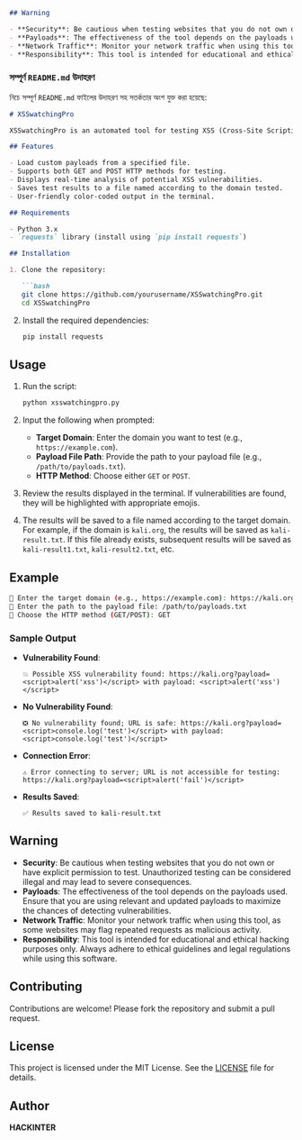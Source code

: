 ```markdown
## Warning

- **Security**: Be cautious when testing websites that you do not own or have explicit permission to test. Unauthorized testing can be considered illegal and may lead to severe consequences.
- **Payloads**: The effectiveness of the tool depends on the payloads used. Ensure that you are using relevant and updated payloads to maximize the chances of detecting vulnerabilities.
- **Network Traffic**: Monitor your network traffic when using this tool, as some websites may flag repeated requests as malicious activity.
- **Responsibility**: This tool is intended for educational and ethical hacking purposes only. Always adhere to ethical guidelines and legal regulations while using this software.
```

### সম্পূর্ণ `README.md` উদাহরণ

নিচে সম্পূর্ণ `README.md` ফাইলের উদাহরণ সহ সতর্কতার অংশ যুক্ত করা হয়েছে:

```markdown
# XSSwatchingPro

XSSwatchingPro is an automated tool for testing XSS (Cross-Site Scripting) vulnerabilities on specified domains. It allows users to check the security of web applications against common XSS attack vectors using customizable payloads.

## Features

- Load custom payloads from a specified file.
- Supports both GET and POST HTTP methods for testing.
- Displays real-time analysis of potential XSS vulnerabilities.
- Saves test results to a file named according to the domain tested.
- User-friendly color-coded output in the terminal.

## Requirements

- Python 3.x
- `requests` library (install using `pip install requests`)

## Installation

1. Clone the repository:

   ```bash
   git clone https://github.com/yourusername/XSSwatchingPro.git
   cd XSSwatchingPro
   ```

2. Install the required dependencies:

   ```bash
   pip install requests
   ```

## Usage

1. Run the script:

   ```bash
   python xsswatchingpro.py
   ```

2. Input the following when prompted:

   - **Target Domain**: Enter the domain you want to test (e.g., `https://example.com`).
   - **Payload File Path**: Provide the path to your payload file (e.g., `/path/to/payloads.txt`).
   - **HTTP Method**: Choose either `GET` or `POST`.

3. Review the results displayed in the terminal. If vulnerabilities are found, they will be highlighted with appropriate emojis.

4. The results will be saved to a file named according to the target domain. For example, if the domain is `kali.org`, the results will be saved as `kali-result.txt`. If this file already exists, subsequent results will be saved as `kali-result1.txt`, `kali-result2.txt`, etc.

## Example

```bash
🔗 Enter the target domain (e.g., https://example.com): https://kali.org
📁 Enter the path to the payload file: /path/to/payloads.txt
📜 Choose the HTTP method (GET/POST): GET
```

### Sample Output

- **Vulnerability Found**:
  ```
  💥 Possible XSS vulnerability found: https://kali.org?payload=<script>alert('xss')</script> with payload: <script>alert('xss')</script>
  ```

- **No Vulnerability Found**:
  ```
  ❎ No vulnerability found; URL is safe: https://kali.org?payload=<script>console.log('test')</script> with payload: <script>console.log('test')</script>
  ```

- **Connection Error**:
  ```
  ⚠️ Error connecting to server; URL is not accessible for testing: https://kali.org?payload=<script>alert('fail')</script>
  ```

- **Results Saved**:
  ```
  ✅ Results saved to kali-result.txt
  ```

## Warning

- **Security**: Be cautious when testing websites that you do not own or have explicit permission to test. Unauthorized testing can be considered illegal and may lead to severe consequences.
- **Payloads**: The effectiveness of the tool depends on the payloads used. Ensure that you are using relevant and updated payloads to maximize the chances of detecting vulnerabilities.
- **Network Traffic**: Monitor your network traffic when using this tool, as some websites may flag repeated requests as malicious activity.
- **Responsibility**: This tool is intended for educational and ethical hacking purposes only. Always adhere to ethical guidelines and legal regulations while using this software.

## Contributing

Contributions are welcome! Please fork the repository and submit a pull request.

## License

This project is licensed under the MIT License. See the [LICENSE](LICENSE) file for details.

## Author

**HACKINTER**
